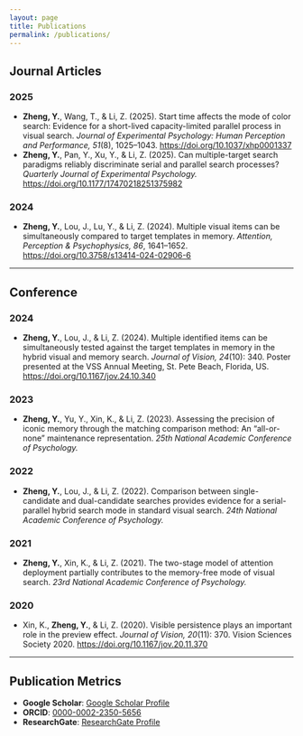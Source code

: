 ```yaml
---
layout: page
title: Publications
permalink: /publications/
---
```


## Journal Articles

### 2025
- **Zheng, Y.**, Wang, T., & Li, Z. (2025). Start time affects the mode of color search: Evidence for a short-lived capacity-limited parallel process in visual search. *Journal of Experimental Psychology: Human Perception and Performance, 51*(8), 1025–1043. https://doi.org/10.1037/xhp0001337  
- **Zheng, Y.**, Pan, Y., Xu, Y., & Li, Z. (2025). Can multiple-target search paradigms reliably discriminate serial and parallel search processes? *Quarterly Journal of Experimental Psychology.* https://doi.org/10.1177/17470218251375982  

### 2024
- **Zheng, Y.**, Lou, J., Lu, Y., & Li, Z. (2024). Multiple visual items can be simultaneously compared to target templates in memory. *Attention, Perception & Psychophysics, 86*, 1641–1652. https://doi.org/10.3758/s13414-024-02906-6  

---

## Conference

### 2024
- **Zheng, Y.**, Lou, J., & Li, Z. (2024). Multiple identified items can be simultaneously tested against the target templates in memory in the hybrid visual and memory search. *Journal of Vision, 24*(10): 340. Poster presented at the VSS Annual Meeting, St. Pete Beach, Florida, US. https://doi.org/10.1167/jov.24.10.340  

### 2023
- **Zheng, Y.**, Yu, Y., Xin, K., & Li, Z. (2023). Assessing the precision of iconic memory through the matching comparison method: An “all-or-none” maintenance representation. *25th National Academic Conference of Psychology.*  

### 2022
- **Zheng, Y.**, Lou, J., & Li, Z. (2022). Comparison between single-candidate and dual-candidate searches provides evidence for a serial-parallel hybrid search mode in standard visual search. *24th National Academic Conference of Psychology.*  

### 2021
- **Zheng, Y.**, Xin, K., & Li, Z. (2021). The two-stage model of attention deployment partially contributes to the memory-free mode of visual search. *23rd National Academic Conference of Psychology.*  

### 2020
- Xin, K., **Zheng, Y.**, & Li, Z. (2020). Visible persistence plays an important role in the preview effect. *Journal of Vision, 20*(11): 370. Vision Sciences Society 2020. https://doi.org/10.1167/jov.20.11.370  


---

## Publication Metrics

- **Google Scholar**: [Google Scholar Profile](https://scholar.google.com/citations?user=lNrtOxoAAAAJ&hl=en)  
- **ORCID**: [0000-0002-2350-5656](https://orcid.org/0000-0002-2350-5656)  
- **ResearchGate**: [ResearchGate Profile](https://www.researchgate.net/profile/Yujie_Zheng?ev=hdr_xprf)  